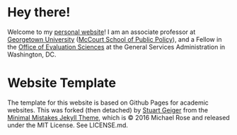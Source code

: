 # Hey there!
Welcome to my [personal website](http://www.sebastianjilke.net)!  I am an associate professor at [Georgetown University](https://www.georgetown.edu) ([McCourt School of Public Policy](https://mccourt.georgetown.edu)), and a Fellow in the [Office of Evaluation Sciences](https://oes.gsa.gov) at the General Services Administration in Washington, DC.


# Website Template
The template for this website is based on Github Pages for academic websites. This was forked (then detached) by [Stuart Geiger](https://github.com/staeiou) from the [Minimal Mistakes Jekyll Theme](https://mmistakes.github.io/minimal-mistakes/), which is © 2016 Michael Rose and released under the MIT License. See LICENSE.md.
